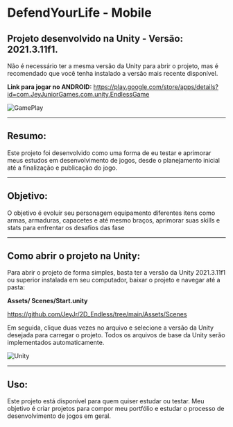 # DefendYourLife - Mobile

## Projeto desenvolvido na Unity - Versão: 2021.3.11f1.

Não é necessário ter a mesma versão da Unity para abrir o projeto, mas é recomendado que você tenha instalado a versão mais recente disponível.

**Link para jogar no ANDROID:**
https://play.google.com/store/apps/details?id=com.JeyJuniorGames.com.unity.EndlessGame


![GamePlay](https://jjimagens.netlify.app/img/2D%20Endless/GamePlay.png)


---

## Resumo:

Este projeto foi desenvolvido como uma forma de eu testar e aprimorar meus estudos em desenvolvimento de jogos, desde o planejamento inicial até a finalização e publicação do jogo.

---

## Objetivo:

O objetivo é evoluir seu personagem equipamento diferentes itens como armas, armaduras, capacetes e até mesmo braços, aprimorar suas skills e stats para enfrentar os desafios das fase

---

## Como abrir o projeto na Unity:

Para abrir o projeto de forma simples, basta ter a versão da Unity 2021.3.11f1 ou superior instalada em seu computador, baixar o projeto e navegar até a pasta:

**Assets/ Scenes/Start.unity**

https://github.com/JeyJr/2D_Endless/tree/main/Assets/Scenes


Em seguida, clique duas vezes no arquivo e selecione a versão da Unity desejada para carregar o projeto. Todos os arquivos de base da Unity serão implementados automaticamente.


![Unity](https://jjimagens.netlify.app/img/2D%20Endless/Unity.png)

---
## Uso:

Este projeto está disponível para quem quiser estudar ou testar. Meu objetivo é criar projetos para compor meu portfólio e estudar o processo de desenvolvimento de jogos em geral.
